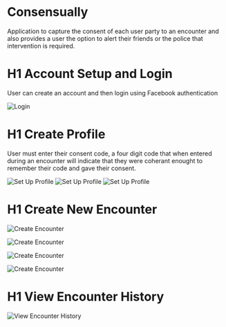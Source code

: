 # Consensually
Application to capture the consent of each user party to an encounter and also provides a user the option to alert their friends or the police that intervention is required.

# H1 Account Setup and Login

User can create an account and then login using Facebook authentication

![Login](https://github.com/amykslover/Consensually/blob/master/IMG_ReadMe/Consensually_Login.png "Consensually Login")


# H1 Create Profile

User must enter their consent code, a four digit code that when entered during an encounter will indicate that they were coherant enought to remember their code and gave their consent. 

![Set Up Profile](https://github.com/amykslover/Consensually/blob/master/IMG_ReadMe/Consensually_EnterCode_01.png "Set Up Profile 1")
![Set Up Profile](https://github.com/amykslover/Consensually/blob/master/IMG_ReadMe/Consensually_EnterCode_02.png "Set Up Profile 2")
![Set Up Profile](https://github.com/amykslover/Consensually/blob/master/IMG_ReadMe/Consensually_EnterCode_03.png "Set Up Profile 3")

# H1 Create New Encounter

![Create Encounter](https://github.com/amykslover/Consensually/blob/master/IMG_ReadMe/Consensually_CreateEncounter_01.png "Create Encounter 1")

![Create Encounter](https://github.com/amykslover/Consensually/blob/master/IMG_ReadMe/Consensually_CreateEncounter_02.png "Create Encounter 2")

![Create Encounter](https://github.com/amykslover/Consensually/blob/master/IMG_ReadMe/Consensually_CreateEncounter_03.png "Create Encounter 3")

![Create Encounter](https://github.com/amykslover/Consensually/blob/master/IMG_ReadMe/Consensually_CreateEncounter_04.png "Create Encounter 4")

# H1 View Encounter History

![View Encounter History](https://github.com/amykslover/Consensually/blob/master/IMG_ReadMe/Consensually_EncounterHistory_01.png "View Encounter History")
